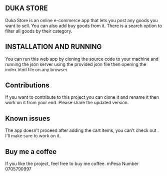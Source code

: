 ## DUKA STORE

Duka Store is an online e-commerce app that lets you post any goods you want to sell. You can also add buy goods from it. There is a search option to filter all goods by their category.

## INSTALLATION AND RUNNING

You can run this web app by cloning the source code to your machine and running the json server using the provided json file then opening the index.html file on any browser.

## Contributions

If you want to contribute to this project you can clone it and rename it then work on it from your end. Please share the updated version.

## Known issues

The app doesn't proceed after adding the cart items, you can't check out . I'll make sure to work on it.

## Buy me a coffee

If you like the project, feel free to buy me coffee.
mPesa Number 0705790997
